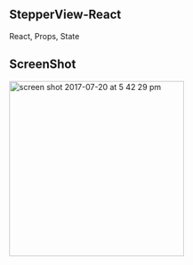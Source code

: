 ## StepperView-React
React, Props, State


## ScreenShot

<img width="314" alt="screen shot 2017-07-20 at 5 42 29 pm" src="https://user-images.githubusercontent.com/28902787/28442030-a3c19f86-6d73-11e7-8f5b-1297edceb4d1.png">
